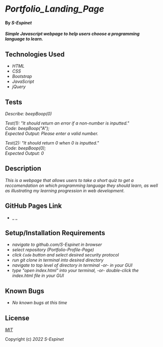 # _Portfolio\_Landing\_Page_

#### By _**S-Espinet**_

#### _Simple Javascript webpage to help users choose a programming language to learn._

## Technologies Used

* _HTML_
* _CSS_
* _Bootstrap_
* _JavaScript_
* _jQuery_

## Tests

_Describe: beepBoop(0)_

_Test(1): "It should return an error if a non-number is inputted."_  
_Code: beepBoop("A");_  
_Expected Output: Please enter a valid number._

_Test(2): "It should return 0 when 0 is inputted."_  
_Code: beepBoop(0);_  
_Expected Output: 0_


## Description

_This is a webpage that allows users to take a short quiz to get a reccomendation on which programming language they should learn, as well as illustrating my learning progression in web development._

## GitHub Pages Link

* _ _

## Setup/Installation Requirements

* _navigate to github.com/S-Espinet in browser_
* _select repository (Portfolio-Profile-Page)_
* _click `Code` button and select desired security protocol_
* _run git clone in terminal into desired directory_
* _navigate to top level of directory in terminal -or- in your GUI_
* _type "open index.html" into your terminal, -or- double-click the index.html file in your GUI_

## Known Bugs

* _No known bugs at this time_

## License

_[MIT](https://en.wikipedia.org/wiki/MIT_License)_

Copyright (c) _2022_ _S-Espinet_